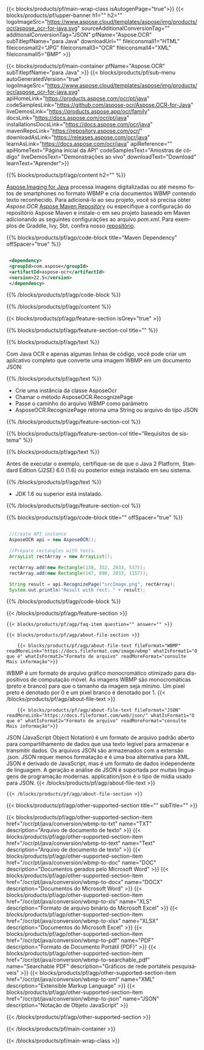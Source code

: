 ﻿---
title:  
weight: 3920
url: /pt/java/conversion/wbmp-to-json/ 
lang: pt
langdirlevel: 2
locales: ja,it,ru,de,es,fr,nl,id,lt,pl,pt,vi,tr,ko
description: Código de exemplo para conversão Java de WBMP para JSON. Use o código de exemplo da API para arquivos em lote WBMP para conversão JSON em qualquer aplicativo baseado em Java da Web ou Desktop.
---

{{< blocks/products/pf/main-wrap-class isAutogenPage="true">}}
{{< blocks/products/pf/upper-banner h1="" h2="" logoImageSrc="https://www.aspose.cloud/templates/aspose/img/products/ocr/aspose_ocr-for-java.svg" sourceAdditionalConversionTag="" additionalConversionTag="JSON" pfName="Aspose.OCR" subTitlepfName="para Java" downloadUrl="" fileiconsmall1="HTML" fileiconsmall2="JPG" fileiconsmall3="OCR" fileiconsmall4="XML" fileiconsmall5="BMP" >}}


{{< blocks/products/pf/main-container pfName="Aspose.OCR" subTitlepfName="para Java" >}}
{{< blocks/products/pf/sub-menu autoGeneratedVersion="true" logoImageSrc="https://www.aspose.cloud/templates/aspose/img/products/ocr/aspose_ocr-for-java.svg" apiHomeLink="https://products.aspose.com/ocr/pt/java" codeSamplesLink="https://github.com/aspose-ocr/Aspose.OCR-for-Java" liveDemosLink="https://products.aspose.app/ocr/family" docsLink="https://docs.aspose.com/ocr/pt/java" installationsDocsLink="https://docs.aspose.com/ocr/java" mavenRepoLink="https://repository.aspose.com/ocr/" downloadAsLink="https://releases.aspose.com/ocr/java" learnAsLink="https://docs.aspose.com/ocr/java" apiReference="" apiHomeText="Página inicial da API" codeSamplesText="Amostras de código" liveDemosText="Demonstrações ao vivo" downloadText="Download" learnText="Aprender">}}

{{% blocks/products/pf/agp/content h2="" %}}



[Aspose.Imaging for Java](https://products.aspose.com/imaging/java)
 processa imagens digitalizadas ou até mesmo fotos de smartphones no formato WBMP e cria documentos WBMP contendo texto reconhecido. Para adicioná-lo ao seu projeto, você só precisa obter *Aspose.OCR*
[Aspose Maven Repository](https://repository.aspose.com/webapp/#/artifacts/browse/tree/General/repo/com/aspose/aspose-imaging) ou especifique a configuração do repositório Aspose Maven
e instale-o em seu projeto baseado em Maven adicionando as seguintes configurações ao arquivo _pom.xml_. Para exemplos de Graddle, Ivy, Sbt, confira nosso [repositório](https://repository.aspose.com/ocr/).

{{% blocks/products/pf/agp/code-block title="Maven Dependency" offSpacer="true" %}}

```xml

 <dependency>
 <groupId>com.aspose</groupId>
 <artifactId>aspose-ocr</artifactId>
 <version>22.5</version>
 </dependency>

```

{{% /blocks/products/pf/agp/code-block %}}

{{% /blocks/products/pf/agp/content %}}

{{< blocks/products/pf/agp/feature-section isGrey="true" >}}

{{% blocks/products/pf/agp/feature-section-col title="" %}}

{{% blocks/products/pf/agp/text %}}

Com Java OCR e apenas algumas linhas de código, você pode criar um aplicativo completo que converte uma imagem WBMP em um documento JSON:

{{% /blocks/products/pf/agp/text %}}

+ Crie uma instância da classe AsposeOcr
+ Chamar o método AsposeOCR.RecognizePage
+ Passe o caminho do arquivo WBMP como parâmetro
+ AsposeOCR.RecognizePage retorna uma String ou arquivo do tipo JSON

{{% /blocks/products/pf/agp/feature-section-col %}}

{{% blocks/products/pf/agp/feature-section-col title="Requisitos de sistema" %}}

{{% blocks/products/pf/agp/text %}}

Antes de executar o exemplo, certifique-se de que o Java 2 Platform, Standard Edition (J2SE) 6.0 (1.6) ou posterior esteja instalado em seu sistema.

{{% /blocks/products/pf/agp/text %}}

- JDK 1.6 ou superior está instalado.

{{% /blocks/products/pf/agp/feature-section-col %}}

{{% blocks/products/pf/agp/code-block title="" offSpacer="true" %}}

```java

 //Create API instance
 AsposeOCR api = new AsposeOCR();

 //Prepare rectangles with texts.
 ArrayList rectArray = new ArrayList();

 rectArray.add(new Rectangle(138, 352, 2033, 537));
 rectArray.add(new Rectangle(147, 890, 2033, 1157));

 String result = api.RecognizePage("srcImage.png", rectArray);
 System.out.println("Result with rect: " + result);

```

{{% /blocks/products/pf/agp/code-block %}}

{{< /blocks/products/pf/agp/feature-section >}}

    {{< blocks/products/pf/agp/faq-item question="" answer="" >}}

    {{< blocks/products/pf/agp/about-file-section >}}
       
        {{< blocks/products/pf/agp/about-file-text fileFormat="WBMP" readMoreLink="https://docs.fileformat.com/image/wbmp" whatIsFormat1="O que é" whatIsFormat2="Formato de arquivo" readMoreFormat="consulte Mais informação">}}
WBMP é um formato de arquivo gráfico monocromático otimizado para dispositivos de computação móvel.
As imagens WBMP são monocromáticas (preto e branco) para que o tamanho da imagem seja mínimo. Um pixel preto é denotado por 0 e um pixel branco é denotado por 1.
        {{< /blocks/products/pf/agp/about-file-text >}}

        {{< blocks/products/pf/agp/about-file-text fileFormat="JSON" readMoreLink="https://docs.fileformat.com/web/json/" whatIsFormat1="O que é" whatIsFormat2="Formato de arquivo" readMoreFormat="consulte Mais informação">}}
JSON (JavaScript Object Notation) é um formato de arquivo padrão aberto para compartilhamento de dados que usa texto legível para armazenar e transmitir dados. Os arquivos JSON são armazenados com a extensão .json. JSON requer menos formatação e é uma boa alternativa para XML. JSON é derivado de JavaScript, mas é um formato de dados independente de linguagem. A geração e análise de JSON é suportada por muitas linguagens de programação modernas. application/json é o tipo de mídia usado para JSON.
        {{< /blocks/products/pf/agp/about-file-text >}}

    {{< /blocks/products/pf/agp/about-file-section >}}

<!-- aboutfile Ends -->

{{< blocks/products/pf/agp/other-supported-section title="" subTitle="" >}}

{{< blocks/products/pf/agp/other-supported-section-item href="/ocr/pt/java/conversion/wbmp-to-txt" name="TXT" description="Arquivo de documento de texto" >}}
{{< blocks/products/pf/agp/other-supported-section-item href="/ocr/pt/java/conversion/wbmp-to-text" name="Text" description="Arquivo de documento de texto" >}}
{{< blocks/products/pf/agp/other-supported-section-item href="/ocr/pt/java/conversion/wbmp-to-doc" name="DOC" description="Documentos gerados pelo Microsoft Word" >}}
{{< blocks/products/pf/agp/other-supported-section-item href="/ocr/pt/java/conversion/wbmp-to-docx" name="DOCX" description="Documentos do Microsoft Word" >}}
{{< blocks/products/pf/agp/other-supported-section-item href="/ocr/pt/java/conversion/wbmp-to-xls" name="XLS" description="Formato de arquivo binário do Microsoft Excel" >}}
{{< blocks/products/pf/agp/other-supported-section-item href="/ocr/pt/java/conversion/wbmp-to-xlsx" name="XLSX" description="Documentos do Microsoft Excel" >}}
{{< blocks/products/pf/agp/other-supported-section-item href="/ocr/pt/java/conversion/wbmp-to-pdf" name="PDF" description="Formato de Documento Portátil (PDF)" >}}
{{< blocks/products/pf/agp/other-supported-section-item href="/ocr/pt/java/conversion/wbmp-to-searchable_pdf" name="Searchable PDF" description="Gráficos de rede portáteis pesquisáveis" >}}
{{< blocks/products/pf/agp/other-supported-section-item href="/ocr/pt/java/conversion/wbmp-to-xml" name="XML" description="Extensible Markup Language" >}}
{{< blocks/products/pf/agp/other-supported-section-item href="/ocr/pt/java/conversion/wbmp-to-json" name="JSON" description="Notação de Objeto JavaScript" >}}

{{< /blocks/products/pf/agp/other-supported-section >}}

{{< /blocks/products/pf/main-container >}}
    
{{< /blocks/products/pf/main-wrap-class >}}
